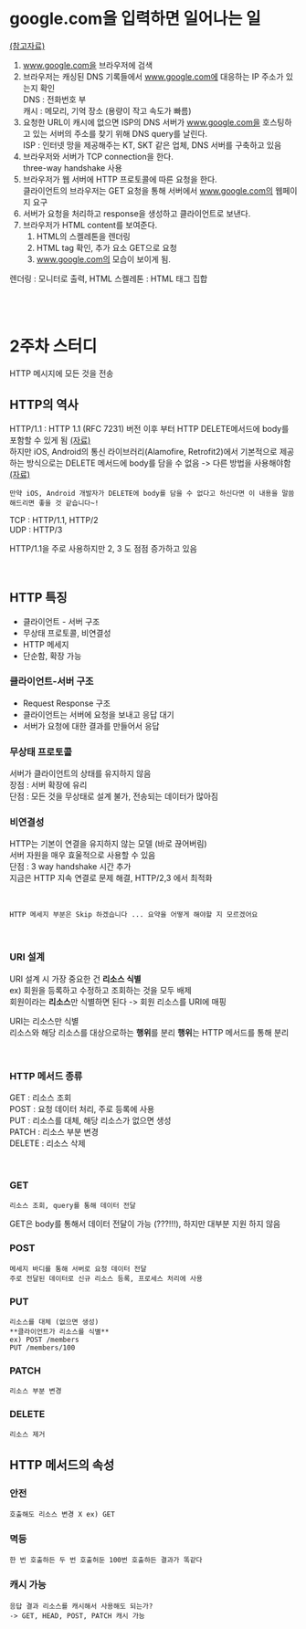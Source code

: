 # google.com을 입력하면 일어나는 일
[(참고자료)](https://babycoder05.tistory.com/entry/wwwgooglecom-%EC%9D%84-%EC%A3%BC%EC%86%8C%EC%B0%BD%EC%97%90-%EC%B9%98%EB%A9%B4-%EC%9D%BC%EC%96%B4%EB%82%98%EB%8A%94-%EC%9D%BC-What-happens-when-type-wwwgooglecom)   

1. www.google.com을 브라우저에 검색
2. 브라우저는 캐싱된 DNS 기록들에서 www.google.com에 대응하는 IP 주소가 있는지 확인   
DNS : 전화번호 부   
캐시 : 메모리, 기억 장소 (용량이 작고 속도가 빠름)
3. 요청한 URL이 캐시에 없으면 ISP의 DNS 서버가 www.google.com을 호스팅하고 있는 서버의 주소를 찾기 위해 DNS query를 날린다.   
ISP : 인터넷 망을 제공해주는 KT, SKT 같은 업체, DNS 서버를 구축하고 있음   
4. 브라우저와 서버가 TCP connection을 한다.   
three-way handshake 사용
5. 브라우저가 웹 서버에 HTTP 프로토콜에 따른 요청을 한다.   
클라이언트의 브라우저는 GET 요청을 통해 서버에서 www.google.com의 웹페이지 요구
6. 서버가 요청을 처리하고 response을 생성하고 클라이언트로 보낸다.
7. 브라우저가 HTML content를 보여준다.   
    1. HTML의 스켈레톤을 렌더링
    2. HTML tag 확인, 추가 요소 GET으로 요청
    3. www.google.com의 모습이 보이게 됨.   

렌더링 : 모니터로 출력, HTML 스켈레톤 : HTML 태그 집합

<br>
<br>

# 2주차 스터디
HTTP 메시지에 모든 것을 전송   

## HTTP의 역사
HTTP/1.1 : HTTP 1.1 (RFC 7231) 버전 이후 부터 HTTP DELETE메서드에 body를 포함할 수 있게 됨 [(자료)](https://stackoverflow.com/questions/299628/is-an-entity-body-allowed-for-an-http-delete-request)   
하지만 iOS, Android의 통신 라이브러리(Alamofire, Retrofit2)에서 기본적으로 제공하는 방식으로는 DELETE 메서드에 body를 담을 수 없음 -> 다른 방법을 사용해야함 [(자료)](https://github.com/square/retrofit/issues/458)   

    만약 iOS, Android 개발자가 DELETE에 body를 담을 수 없다고 하신다면 이 내용을 말씀해드리면 좋을 것 같습니다~!

TCP : HTTP/1.1, HTTP/2   
UDP : HTTP/3

HTTP/1.1을 주로 사용하지만 2, 3 도 점점 증가하고 있음   

<br>

## HTTP 특징
* 클라이언트 - 서버 구조
* 무상태 프로토콜, 비연결성
* HTTP 메세지
* 단순함, 확장 가능

### 클라이언트-서버 구조
* Request Response 구조
* 클라이언트는 서버에 요청을 보내고 응답 대기
* 서버가 요청에 대한 결과를 만들어서 응답   

### 무상태 프로토콜
서버가 클라이언트의 상태를 유지하지 않음   
장점 : 서버 확장에 유리   
단점 : 모든 것을 무상태로 설계 불가, 전송되는 데이터가 많아짐   

### 비연결성
HTTP는 기본이 연결을 유지하지 않는 모델 (바로 끊어버림)   
서버 자원을 매우 효울적으로 사용할 수 있음   
단점 : 3 way handshake 시간 추가   
지금은 HTTP 지속 연결로 문제 해결, HTTP/2,3 에서 최적화    

<br>


    HTTP 메세지 부분은 Skip 하겠습니다 ... 요약을 어떻게 해야할 지 모르겠어요

<br>

### URI 설계
URI 설계 시 가장 중요한 건 **리소스 식별**   
ex) 회원을 등록하고 수정하고 조회하는 것을 모두 배제   
회원이라는 **리소스**만 식별하면 된다 -> 회원 리소스를 URI에 매핑   

URI는 리소스만 식별   
리소스와 해당 리소스를 대상으로하는 **행위**를 분리
**행위**는 HTTP 메서드를 통해 분리   

<br>

### HTTP 메서드 종류
GET : 리소스 조회   
POST : 요청 데이터 처리, 주로 등록에 사용   
PUT : 리소스를 대체, 해당 리소스가 없으면 생성   
PATCH : 리소스 부분 변경   
DELETE : 리소스 삭제   

<br>

### GET
    리소스 조회, query를 통해 데이터 전달
GET은 body를 통해서 데이터 전달이 가능 (???!!!), 하지만 대부분 지원 하지 않음   

### POST
    메세지 바디를 통해 서버로 요청 데이터 전달
    주로 전달된 데이터로 신규 리소스 등록, 프로세스 처리에 사용

### PUT
    리소스를 대체 (없으면 생성)
    **클라이언트가 리소스를 식별**
    ex) POST /members
    PUT /members/100

### PATCH
    리소스 부분 변경

### DELETE
    리소스 제거

## HTTP 메서드의 속성
### 안전
    호출해도 리소스 변경 X ex) GET

### 멱등
    한 번 호출하든 두 번 호출허둔 100번 호출하든 결과가 똑같다

### 캐시 가능
    응답 결과 리소스를 캐시해서 사용해도 되는가?
    -> GET, HEAD, POST, PATCH 캐시 가능





